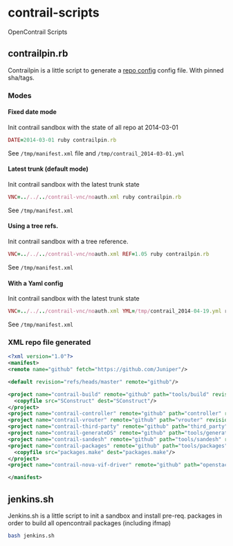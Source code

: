 # contrail-scripts

OpenContrail Scripts

## contrailpin.rb

Contrailpin is a little script to generate a [repo config](https://code.google.com/p/git-repo/) config file. With pinned sha/tags.

### Modes

#### Fixed date mode

Init contrail sandbox with the state of all repo at 2014-03-01

```ruby
DATE=2014-03-01 ruby contrailpin.rb
```

See `/tmp/manifest.xml` file and `/tmp/contrail_2014-03-01.yml`

#### Latest trunk (default mode)

Init contrail sandbox with the latest trunk state

```ruby
VNC=../../../contrail-vnc/noauth.xml ruby contrailpin.rb
```

See `/tmp/manifest.xml`

#### Using a tree refs.

Init contrail sandbox with a tree reference.

```ruby
VNC=../../../contrail-vnc/noauth.xml REF=1.05 ruby contrailpin.rb
```

See `/tmp/manifest.xml`

#### With a Yaml config

Init contrail sandbox with the latest trunk state

```ruby
VNC=../../../contrail-vnc/noauth.xml YML=/tmp/contrail_2014-04-19.yml ruby contrailpin.rb
```

See `/tmp/manifest.xml`

### XML repo file generated

```xml
<?xml version="1.0"?>
<manifest>
<remote name="github" fetch="https://github.com/Juniper"/>

<default revision="refs/heads/master" remote="github"/>

<project name="contrail-build" remote="github" path="tools/build" revision="bc09452987d7ecd76e1885531775d3be79bcd415">
  <copyfile src="SConstruct" dest="SConstruct"/>
</project>
<project name="contrail-controller" remote="github" path="controller" revision="7550b95a00b5e116cc4f4769dbebbfd7f2709b31"/>
<project name="contrail-vrouter" remote="github" path="vrouter" revision="3ea54210edd41bfa28ae8d18510a19e236f50467"/>
<project name="contrail-third-party" remote="github" path="third_party" revision="8bea02c7c2e349f188054d4b2bda73fed2ba21c0"/>
<project name="contrail-generateDS" remote="github" path="tools/generateds" revision="8adef2bfb628ec38b4954c4681ab6b66b0273569"/>
<project name="contrail-sandesh" remote="github" path="tools/sandesh" revision="efc06673b9f5b5b133f1db85a49512c5d863e86c"/>
<project name="contrail-packages" remote="github" path="tools/packages" revision="ab0699099026477acdb446457fd742770e681abe">
  <copyfile src="packages.make" dest="packages.make"/>
</project>
<project name="contrail-nova-vif-driver" remote="github" path="openstack/nova_contrail_vif" revision="998212ebce184192c80025592133b40b0e6b97f9"/>

</manifest>
```

## jenkins.sh

Jenkins.sh is a little script to init a sandbox and install pre-req. packages in order to build all opencontrail packages (including ifmap)

```bash
bash jenkins.sh
```
